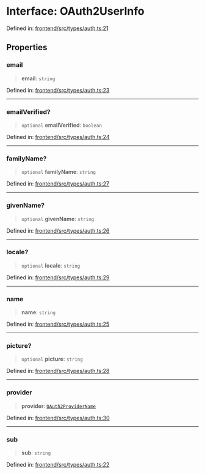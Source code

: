 # Interface: OAuth2UserInfo

Defined in: [frontend/src/types/auth.ts:21](https://github.com/lsendel/sass/blob/ca8b2b87627589617e0de57047e1f50d53e78078/frontend/src/types/auth.ts#L21)

## Properties

### email

> **email**: `string`

Defined in: [frontend/src/types/auth.ts:23](https://github.com/lsendel/sass/blob/ca8b2b87627589617e0de57047e1f50d53e78078/frontend/src/types/auth.ts#L23)

***

### emailVerified?

> `optional` **emailVerified**: `boolean`

Defined in: [frontend/src/types/auth.ts:24](https://github.com/lsendel/sass/blob/ca8b2b87627589617e0de57047e1f50d53e78078/frontend/src/types/auth.ts#L24)

***

### familyName?

> `optional` **familyName**: `string`

Defined in: [frontend/src/types/auth.ts:27](https://github.com/lsendel/sass/blob/ca8b2b87627589617e0de57047e1f50d53e78078/frontend/src/types/auth.ts#L27)

***

### givenName?

> `optional` **givenName**: `string`

Defined in: [frontend/src/types/auth.ts:26](https://github.com/lsendel/sass/blob/ca8b2b87627589617e0de57047e1f50d53e78078/frontend/src/types/auth.ts#L26)

***

### locale?

> `optional` **locale**: `string`

Defined in: [frontend/src/types/auth.ts:29](https://github.com/lsendel/sass/blob/ca8b2b87627589617e0de57047e1f50d53e78078/frontend/src/types/auth.ts#L29)

***

### name

> **name**: `string`

Defined in: [frontend/src/types/auth.ts:25](https://github.com/lsendel/sass/blob/ca8b2b87627589617e0de57047e1f50d53e78078/frontend/src/types/auth.ts#L25)

***

### picture?

> `optional` **picture**: `string`

Defined in: [frontend/src/types/auth.ts:28](https://github.com/lsendel/sass/blob/ca8b2b87627589617e0de57047e1f50d53e78078/frontend/src/types/auth.ts#L28)

***

### provider

> **provider**: [`OAuth2ProviderName`](../type-aliases/OAuth2ProviderName.md)

Defined in: [frontend/src/types/auth.ts:30](https://github.com/lsendel/sass/blob/ca8b2b87627589617e0de57047e1f50d53e78078/frontend/src/types/auth.ts#L30)

***

### sub

> **sub**: `string`

Defined in: [frontend/src/types/auth.ts:22](https://github.com/lsendel/sass/blob/ca8b2b87627589617e0de57047e1f50d53e78078/frontend/src/types/auth.ts#L22)
